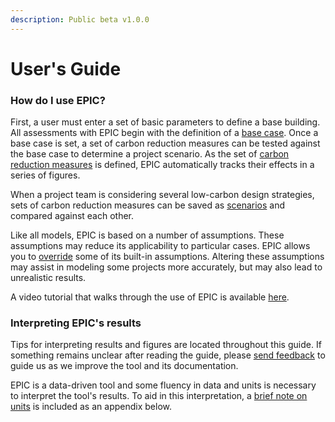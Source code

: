 ```yaml
---
description: Public beta v1.0.0
---
```


# User's Guide

### How do I use EPIC?

First, a user must enter a set of basic parameters to define a base building. All assessments with EPIC begin with the definition of a [base case](base-case/). Once a base case is set, a set of carbon reduction measures can be tested against the base case to determine a project scenario. As the set of [carbon reduction measures](carbon-reduction-measures/) is defined, EPIC automatically tracks their effects in a series of figures.&#x20;

When a project team is considering several low-carbon design strategies, sets of carbon reduction measures can be saved as [scenarios](carbon-reduction-measures/scenarios.md) and compared against each other.&#x20;

Like all models, EPIC is based on a number of assumptions. These assumptions may reduce its applicability to particular cases. EPIC allows you to [override](base-case/overrides.md) some of its built-in assumptions. Altering these assumptions may assist in modeling some projects more accurately, but may also lead to unrealistic results.&#x20;

A video tutorial that walks through the use of EPIC is available [here](https://www.youtube.com/watch?v=WAN5Nc6zsB4).

### Interpreting EPIC's results

Tips for interpreting results and figures are located throughout this guide. If something remains unclear after reading the guide, please [send feedback](https://forms.gle/2Hy6SEdkEJj4WMVr6) to guide us as we improve the tool and its documentation.&#x20;

EPIC is a data-driven tool and some fluency in data and units is necessary to interpret the tool's results. To aid in this interpretation, a [brief note on units](../appendices/units-in-epic.md) is included as an appendix below.&#x20;

